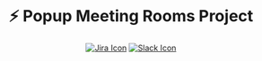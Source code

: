<p align="center"> <h1 align="center"> ⚡️ Popup Meeting Rooms Project</h1> </p>
<p align="center">
  <a href="https://jira.eficode.fi" target="_blank"><img align="center" src="https://img.shields.io/badge/jira-%230A0FFF.svg?style=for-the-badge&logo=jira&logoColor=white" alt="Jira Icon" /></a>
  <a href="https://eficode.slack.com" target="_blank"><img align="center" src="https://img.shields.io/badge/Slack-4A154B?style=for-the-badge&logo=slack&logoColor=white" alt="Slack Icon" /></a>
</p>
